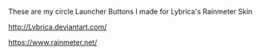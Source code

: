 These are my circle Launcher Buttons I made for Lybrica's Rainmeter Skin

http://Lybrica.deviantart.com/

https://www.rainmeter.net/

